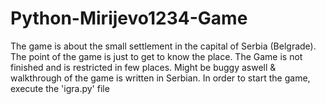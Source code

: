 # Python-Mirijevo1234-Game
The game is about the small settlement in the capital of Serbia (Belgrade). The point of the game is just to get to know the place. The Game is not finished and is restricted in few places. Might be buggy aswell &amp; walkthrough of the game is written in Serbian.
In order to start the game, execute the 'igra.py' file
